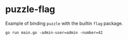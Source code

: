 # puzzle-flag

Example of binding `puzzle` with the builtin `flag` package.

```shell
go run main.go -admin-user=admin -number=42
```
